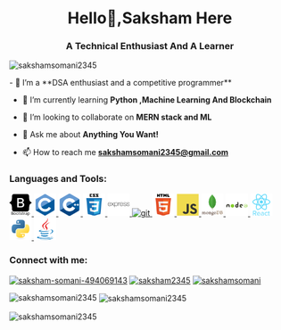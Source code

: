 <h1 align="center">Hello👋,Saksham Here</h1>
<h3 align="center">A Technical Enthusiast And A Learner</h3>

<p align="left"> <img src="https://komarev.com/ghpvc/?username=sakshamsomani2345&label=Profile%20views&color=0e75b6&style=flat" alt="sakshamsomani2345" /> </p>
- 🔭 I’m a **DSA enthusiast and a competitive programmer**

- 🌱 I’m currently learning **Python ,Machine Learning And Blockchain**

- 👯 I’m looking to collaborate on **MERN stack and ML**

- 💬 Ask me about **Anything You Want!**
- 📫 How to reach me **sakshamsomani2345@gmail.com**


<h3 align="left">Languages and Tools:</h3>
<p align="left"> <a href="https://getbootstrap.com" target="_blank"> <img src="https://raw.githubusercontent.com/devicons/devicon/master/icons/bootstrap/bootstrap-plain-wordmark.svg" alt="bootstrap" width="40" height="40"/> </a> <a href="https://www.cprogramming.com/" target="_blank"> <img src="https://raw.githubusercontent.com/devicons/devicon/master/icons/c/c-original.svg" alt="c" width="40" height="40"/> </a> <a href="https://www.w3schools.com/cpp/" target="_blank"> <img src="https://raw.githubusercontent.com/devicons/devicon/master/icons/cplusplus/cplusplus-original.svg" alt="cplusplus" width="40" height="40"/> </a> <a href="https://www.w3schools.com/css/" target="_blank"> <img src="https://raw.githubusercontent.com/devicons/devicon/master/icons/css3/css3-original-wordmark.svg" alt="css3" width="40" height="40"/> </a> <a href="https://expressjs.com" target="_blank"> <img src="https://raw.githubusercontent.com/devicons/devicon/master/icons/express/express-original-wordmark.svg" alt="express" width="40" height="40"/> </a> <a href="https://git-scm.com/" target="_blank"> <img src="https://www.vectorlogo.zone/logos/git-scm/git-scm-icon.svg" alt="git" width="40" height="40"/> </a> <a href="https://www.w3.org/html/" target="_blank"> <img src="https://raw.githubusercontent.com/devicons/devicon/master/icons/html5/html5-original-wordmark.svg" alt="html5" width="40" height="40"/> </a> <a href="https://developer.mozilla.org/en-US/docs/Web/JavaScript" target="_blank"> <img src="https://raw.githubusercontent.com/devicons/devicon/master/icons/javascript/javascript-original.svg" alt="javascript" width="40" height="40"/> </a> <a href="https://www.mongodb.com/" target="_blank"> <img src="https://raw.githubusercontent.com/devicons/devicon/master/icons/mongodb/mongodb-original-wordmark.svg" alt="mongodb" width="40" height="40"/> </a> <a href="https://nodejs.org" target="_blank"> <img src="https://raw.githubusercontent.com/devicons/devicon/master/icons/nodejs/nodejs-original-wordmark.svg" alt="nodejs" width="40" height="40"/> </a> <a href="https://reactjs.org/" target="_blank"> <img src="https://raw.githubusercontent.com/devicons/devicon/master/icons/react/react-original-wordmark.svg" alt="react" width="40" height="40"/> </a>  <a href="https://www.python.org" target="_blank" rel="noreferrer"> <img src="https://raw.githubusercontent.com/devicons/devicon/master/icons/python/python-original.svg" alt="python" width="40" height="40"/> </a> <a href="https://www.java.com" target="_blank" rel="noreferrer"> <img src="https://raw.githubusercontent.com/devicons/devicon/master/icons/java/java-original.svg" alt="java" width="40" height="40"/> </a>  </p>
<h3 align="left">Connect with me:</h3>
<p align="left">
<a href="https://linkedin.com/in/saksham-somani-494069143" target="blank"><img align="center" src="https://raw.githubusercontent.com/rahuldkjain/github-profile-readme-generator/master/src/images/icons/Social/linked-in-alt.svg" alt="saksham-somani-494069143" height="30" width="40" /></a>
<a href="https://www.codechef.com/users/saksham2345" target="blank"><img align="center" src="https://cdn.jsdelivr.net/npm/simple-icons@3.1.0/icons/codechef.svg" alt="saksham2345" height="30" width="40" /></a>
<a href="https://www.leetcode.com/sakshamsomani" target="blank"><img align="center" src="https://raw.githubusercontent.com/rahuldkjain/github-profile-readme-generator/master/src/images/icons/Social/leet-code.svg" alt="sakshamsomani" height="30" width="40" /></a>
</p>
<p><img align="left" src="https://github-readme-stats.vercel.app/api/top-langs?username=sakshamsomani2345&show_icons=true&locale=en&layout=compact" alt="sakshamsomani2345" /></p>

<p>&nbsp;<img align="center" src="https://github-readme-stats.vercel.app/api?username=sakshamsomani2345&show_icons=true&locale=en" alt="sakshamsomani2345" /></p>

<p><img align="center" src="https://github-readme-streak-stats.herokuapp.com/?user=sakshamsomani2345&" alt="sakshamsomani2345" /></p>
